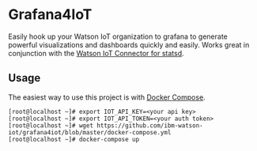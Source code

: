 # Grafana4IoT

Easily hook up your Watson IoT organization to grafana to generate powerful visualizations and 
dashboards quickly and easily.  Works great in conjunction with the [Watson IoT Connector for statsd](https://github.com/ibm-watson-iot/connector-statsd).

## Usage
The easiest way to use this project is with [Docker Compose](https://www.docker.com/products/docker-compose).

```
[root@localhost ~]# export IOT_API_KEY=<your api key>
[root@localhost ~]# export IOT_API_TOKEN=<your auth token>
[root@localhost ~]# wget https://github.com/ibm-watson-iot/grafana4iot/blob/master/docker-compose.yml
[root@localhost ~]# docker-compose up
```
